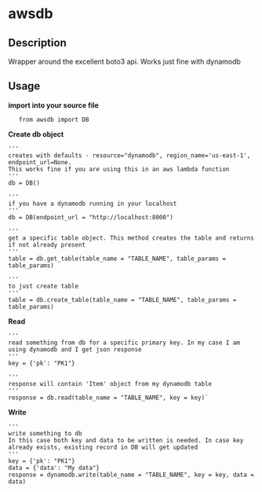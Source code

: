 # awsdb

## Description

Wrapper around the excellent boto3 api. Works just fine with dynamodb
 
## Usage

**import into your source file**

`	from awsdb import DB`
	
**Create db object**

	'''
	creates with defaults - resource="dynamodb", region_name='us-east-1', endpoint_url=None. 
	This works fine if you are using this in an aws lambda function
	'''
	db = DB()
	
	'''
	if you have a dynamodb running in your localhost
	'''
	db = DB(endpoint_url = "http://localhost:8000")
	
	'''
	get a specific table object. This method creates the table and returns if not already present
	'''
	table = db.get_table(table_name = "TABLE_NAME", table_params = table_params)

	'''
	to just create table
	'''
	table = db.create_table(table_name = "TABLE_NAME", table_params = table_params)
	
**Read**

	'''
	read something from db for a specific primary key. In my case I am using dynamodb and I get json response
	'''
	key = {'pk': "PK1"}

	'''
	response will contain 'Item' object from my dynamodb table
	'''
	response = db.read(table_name = "TABLE_NAME", key = key)`
	
**Write**

	'''
	write something to db
	In this case both key and data to be written is needed. In case key already exists, existing record in DB will get updated
	'''
	key = {'pk': "PK1"}
	data = {'data': "My data"}
	response = dynamodb.write(table_name = "TABLE_NAME", key = key, data = data)
